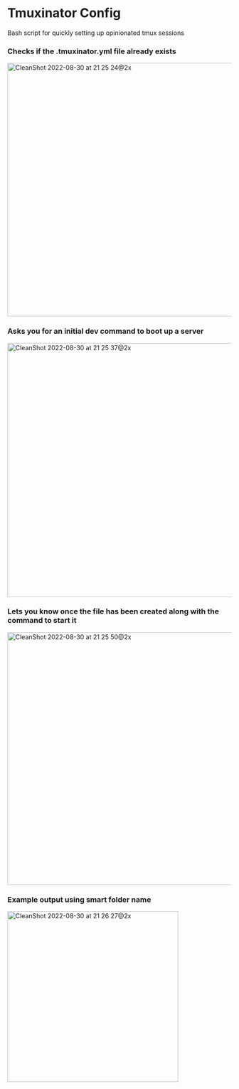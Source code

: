 # Tmuxinator Config

Bash script for quickly setting up opinionated tmux sessions

### Checks if the .tmuxinator.yml file already exists
<img width="570" alt="CleanShot 2022-08-30 at 21 25 24@2x" src="https://user-images.githubusercontent.com/11819124/187537397-01483f52-8e8b-4ad5-8769-5be38aa4186e.png">

### Asks you for an initial dev command to boot up a server
<img width="571" alt="CleanShot 2022-08-30 at 21 25 37@2x" src="https://user-images.githubusercontent.com/11819124/187537401-148b93e3-d87a-434d-8fd5-cb2422e8160b.png">

### Lets you know once the file has been created along with the command to start it
<img width="568" alt="CleanShot 2022-08-30 at 21 25 50@2x" src="https://user-images.githubusercontent.com/11819124/187537405-bee8796d-860d-41f6-80d3-f47b7465c830.png">

### Example output using smart folder name
<img width="384" alt="CleanShot 2022-08-30 at 21 26 27@2x" src="https://user-images.githubusercontent.com/11819124/187537408-a049c8df-0306-47c6-81fc-48a391eefad9.png">
